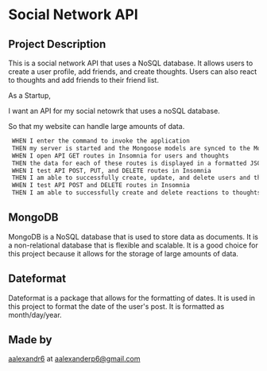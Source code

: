 # Social Network API

## Project Description

This is a social network API that uses a NoSQL database. It allows users to create a user profile, add friends, and create thoughts. Users can also react to thoughts and add friends to their friend list.

As a Startup,

I want an API for my social netowrk that uses a noSQL database.

So that my website can handle large amounts of data.

```bash
 WHEN I enter the command to invoke the application
 THEN my server is started and the Mongoose models are synced to the MongoDB database
 WHEN I open API GET routes in Insomnia for users and thoughts
 THEN the data for each of these routes is displayed in a formatted JSON
 WHEN I test API POST, PUT, and DELETE routes in Insomnia
 THEN I am able to successfully create, update, and delete users and thoughts in my databases
 WHEN I test API POST and DELETE routes in Insomnia
 THEN I am able to successfully create and delete reactions to thoughts and add and remove friends to a user’s friend list
 ```


## MongoDB

MongoDB is a NoSQL database that is used to store data as documents. It is a non-relational database that is flexible and scalable. It is a good choice for this project because it allows for the storage of large amounts of data.

## Dateformat

Dateformat is a package that allows for the formatting of dates. It is used in this project to format the date of the user's post. It is formatted as month/day/year.

## Made by

[aalexandr6](https://github.com/aalexandr6) at <aalexanderp6@gmail.com>

 

